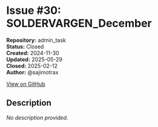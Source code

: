 # Issue #30: SOLDERVARGEN_December 

**Repository:** admin_task  
**Status:** Closed  
**Created:** 2024-11-30  
**Updated:** 2025-05-29  
**Closed:** 2025-02-12  
**Author:** @sajimotrax  

[View on GitHub](https://github.com/Simtestlab/admin_task/issues/30)

## Description

*No description provided.*